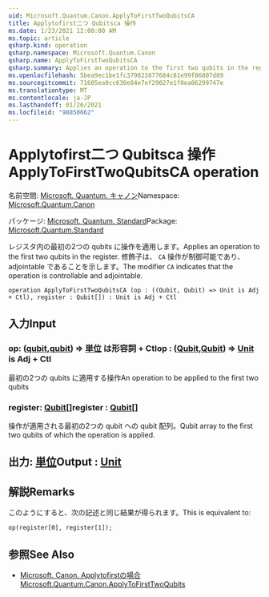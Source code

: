 ```yaml
---
uid: Microsoft.Quantum.Canon.ApplyToFirstTwoQubitsCA
title: Applytofirst二つ Qubitsca 操作
ms.date: 1/23/2021 12:00:00 AM
ms.topic: article
qsharp.kind: operation
qsharp.namespace: Microsoft.Quantum.Canon
qsharp.name: ApplyToFirstTwoQubitsCA
qsharp.summary: Applies an operation to the first two qubits in the register. The modifier `CA` indicates that the operation is controllable and adjointable.
ms.openlocfilehash: 5bea9ec1be1fc379823877684c81e99f86807d89
ms.sourcegitcommit: 71605ea9cc630e84e7ef29027e1f0ea06299747e
ms.translationtype: MT
ms.contentlocale: ja-JP
ms.lasthandoff: 01/26/2021
ms.locfileid: "98850662"
---
```

# <a name="applytofirsttwoqubitsca-operation"></a><span data-ttu-id="1e3f5-102">Applytofirst二つ Qubitsca 操作</span><span class="sxs-lookup"><span data-stu-id="1e3f5-102">ApplyToFirstTwoQubitsCA operation</span></span>

<span data-ttu-id="1e3f5-103">名前空間: [Microsoft. Quantum. キャノン](xref:Microsoft.Quantum.Canon)</span><span class="sxs-lookup"><span data-stu-id="1e3f5-103">Namespace: [Microsoft.Quantum.Canon](xref:Microsoft.Quantum.Canon)</span></span>

<span data-ttu-id="1e3f5-104">パッケージ: [Microsoft. Quantum. Standard](https://nuget.org/packages/Microsoft.Quantum.Standard)</span><span class="sxs-lookup"><span data-stu-id="1e3f5-104">Package: [Microsoft.Quantum.Standard](https://nuget.org/packages/Microsoft.Quantum.Standard)</span></span>


<span data-ttu-id="1e3f5-105">レジスタ内の最初の2つの qubits に操作を適用します。</span><span class="sxs-lookup"><span data-stu-id="1e3f5-105">Applies an operation to the first two qubits in the register.</span></span>
<span data-ttu-id="1e3f5-106">修飾子は、 `CA` 操作が制御可能であり、adjointable であることを示します。</span><span class="sxs-lookup"><span data-stu-id="1e3f5-106">The modifier `CA` indicates that the operation is controllable and adjointable.</span></span>

```qsharp
operation ApplyToFirstTwoQubitsCA (op : ((Qubit, Qubit) => Unit is Adj + Ctl), register : Qubit[]) : Unit is Adj + Ctl
```


## <a name="input"></a><span data-ttu-id="1e3f5-107">入力</span><span class="sxs-lookup"><span data-stu-id="1e3f5-107">Input</span></span>

### <a name="op--qubitqubit--unit--is-adj--ctl"></a><span data-ttu-id="1e3f5-108">op: ([qubit](xref:microsoft.quantum.lang-ref.qubit),[qubit](xref:microsoft.quantum.lang-ref.qubit)) => [単位](xref:microsoft.quantum.lang-ref.unit)  は形容詞 + Ctl</span><span class="sxs-lookup"><span data-stu-id="1e3f5-108">op : ([Qubit](xref:microsoft.quantum.lang-ref.qubit),[Qubit](xref:microsoft.quantum.lang-ref.qubit)) => [Unit](xref:microsoft.quantum.lang-ref.unit)  is Adj + Ctl</span></span>

<span data-ttu-id="1e3f5-109">最初の2つの qubits に適用する操作</span><span class="sxs-lookup"><span data-stu-id="1e3f5-109">An operation to be applied to the first two qubits</span></span>


### <a name="register--qubit"></a><span data-ttu-id="1e3f5-110">register: [Qubit](xref:microsoft.quantum.lang-ref.qubit)[]</span><span class="sxs-lookup"><span data-stu-id="1e3f5-110">register : [Qubit](xref:microsoft.quantum.lang-ref.qubit)[]</span></span>

<span data-ttu-id="1e3f5-111">操作が適用される最初の2つの qubit への qubit 配列。</span><span class="sxs-lookup"><span data-stu-id="1e3f5-111">Qubit array to the first two qubits of which the operation is applied.</span></span>



## <a name="output--unit"></a><span data-ttu-id="1e3f5-112">出力: [単位](xref:microsoft.quantum.lang-ref.unit)</span><span class="sxs-lookup"><span data-stu-id="1e3f5-112">Output : [Unit](xref:microsoft.quantum.lang-ref.unit)</span></span>



## <a name="remarks"></a><span data-ttu-id="1e3f5-113">解説</span><span class="sxs-lookup"><span data-stu-id="1e3f5-113">Remarks</span></span>

<span data-ttu-id="1e3f5-114">このようにすると、次の記述と同じ結果が得られます。</span><span class="sxs-lookup"><span data-stu-id="1e3f5-114">This is equivalent to:</span></span>

```qsharp
op(register[0], register[1]);
```

## <a name="see-also"></a><span data-ttu-id="1e3f5-115">参照</span><span class="sxs-lookup"><span data-stu-id="1e3f5-115">See Also</span></span>

- [<span data-ttu-id="1e3f5-116">Microsoft. Canon. Applytofirstの場合</span><span class="sxs-lookup"><span data-stu-id="1e3f5-116">Microsoft.Quantum.Canon.ApplyToFirstTwoQubits</span></span>](xref:Microsoft.Quantum.Canon.ApplyToFirstTwoQubits)